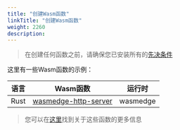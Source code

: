 ```yaml
---
title: "创建Wasm函数"
linkTitle: "创建Wasm函数"
weight: 2260
description:
---
```


> 在创建任何函数之前，请确保您已安装所有的[先决条件](../prerequisites)

这里有一些Wasm函数的示例：

| 语言 | Wasm函数                                                                                                   | 运行时  |
|----------|------------------------------------------------------------------------------------------------------------------|----------|
| Rust     | [wasmedge-http-server](https://github.com/OpenFunction/samples/tree/main/functions/knative/wasmedge/http-server) | wasmedge |

> 您可以在[这里](../../../concepts/wasm_functions/)找到关于这些函数的更多信息
